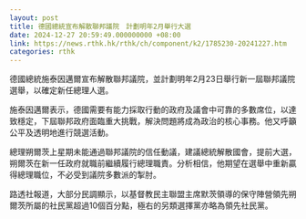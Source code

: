 ```yaml
---
layout: post
title: 德國總統宣布解散聯邦議院　計劃明年2月舉行大選
date: 2024-12-27 20:59:49.000000000 +08:00
link: https://news.rthk.hk/rthk/ch/component/k2/1785230-20241227.htm
categories: rthk
---
```


德國總統施泰因邁爾宣布解散聯邦議院，並計劃明年2月23日舉行新一屆聯邦議院選舉，以確定新任總理人選。

施泰因邁爾表示，德國需要有能力採取行動的政府及議會中可靠的多數席位，以達致穩定，下屆聯邦政府面臨重大挑戰，解決問題將成為政治的核心事務。他又呼籲公平及透明地進行競選活動。

總理朔爾茨上星期未能通過聯邦議院的信任動議，建議總統解散國會，提前大選，朔爾茨在新一任政府就職前繼續履行總理職責。分析相信，他期望在選舉中重新贏得總理職位，不必受到議院多數派的掣肘。

路透社報道，大部分民調顯示，以基督教民主聯盟主席默茨領導的保守陣營領先朔爾茨所屬的社民黨超過10個百分點，極右的另類選擇黨亦略為領先社民黨。
